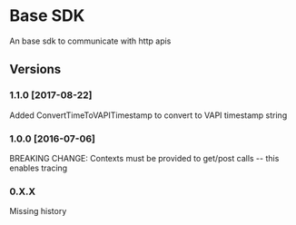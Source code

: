 Base SDK
=================
An base sdk to communicate with http apis

## Versions
### 1.1.0 [2017-08-22]
Added ConvertTimeToVAPITimestamp to convert to VAPI timestamp string

### 1.0.0 [2016-07-06]
BREAKING CHANGE: Contexts must be provided to get/post calls -- this enables tracing


### 0.X.X
Missing history
